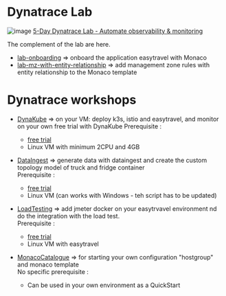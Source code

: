 #  Dynatrace Lab
![image](https://user-images.githubusercontent.com/40337213/145724361-890e0ba2-80ce-4b80-bd2b-ce8fd313180e.png)
[5-Day Dynatrace Lab - Automate observability & monitoring](https://dynatrace-my.sharepoint.com/personal/jean_louis_lormeau_dynatrace_com/_layouts/15/onedrive.aspx?id=%2Fpersonal%2Fjean%5Flouis%5Flormeau%5Fdynatrace%5Fcom%2FDocuments%2FTraining%2F5%2DDay%20Dynatrace%20Lab%20%2D%20Automate%20observability%20%26%20monitoring)

The complement of the lab are here.  


- [lab-onboarding](/lab-onboarding) => onboard the application easytravel with Monaco 
- [lab-mz-with-entity-relationship](/lab-mz-with-entity-relationship) => add management zone rules with entity relationship to the Monaco template  

# Dynatrace workshops

- [DynaKube](https://github.com/dynatrace-ace-services/easy-dynakube-deployment) => on your VM:  deploy k3s, istio and easytravel, and monitor on your own free trial with DynaKube 
Prerequisite :   
  - [free trial](https://www.dynatrace.com/trial/)
  - Linux VM with minimum 2CPU and 4GB

- [DataIngest](https://github.com/dynatrace-ace-services/easy-data-ingest) => generate data with dataingest and create the custom topology model of truck and fridge container  
Prerequisite :   
  - [free trial](https://www.dynatrace.com/trial/)
  - Linux VM (can works with Windows - teh script has to be updated)

- [LoadTesting](https://github.com/dynatrace-ace-services/easy-loadtesting-integration) => add jmeter docker on your easytrvavel environment nd do the integration with the load test.   
Prerequisite :   
  - [free trial](https://www.dynatrace.com/trial/)
  - Linux VM with easytravel

- [MonacoCatalogue](https://github.com/dynatrace-ace-services/quickstart-ace-configurator) => for starting your own configuration "hostgroup" and monaco template   
No specific prerequisite :   
  - Can be used in your own environment as a QuickStart

